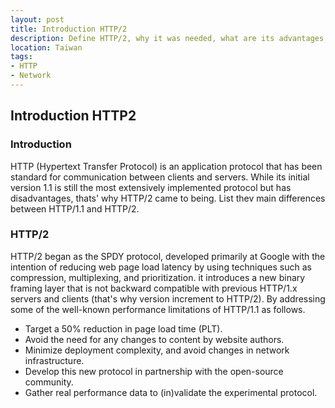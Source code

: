 ```yaml
---
layout: post
title: Introduction HTTP/2
description: Define HTTP/2, why it was needed, what are its advantages, why could it be disadvantageous, alongside the key differences between HTTP/2 and HTTP/1.1
location: Taiwan
tags:
- HTTP
- Network
---
```


## Introduction HTTP2

### Introduction
HTTP (Hypertext Transfer Protocol) is an application protocol that has been standard for communication between clients and servers. 
While its initial version 1.1 is still the most extensively implemented protocol but has disadvantages, thats' why HTTP/2 came to being.
List thev main differences between HTTP/1.1 and HTTP/2.

### HTTP/2
HTTP/2 began as the SPDY protocol, developed primarily at Google with the intention of reducing web page load latency by using techniques such as compression, multiplexing, and prioritization. it introduces a new binary framing layer that is not backward compatible with previous HTTP/1.x servers and clients (that's why version increment to HTTP/2).
By addressing some of the well-known performance limitations of HTTP/1.1 as follows.
- Target a 50% reduction in page load time (PLT).
- Avoid the need for any changes to content by website authors.
- Minimize deployment complexity, and avoid changes in network infrastructure.
- Develop this new protocol in partnership with the open-source community.
- Gather real performance data to (in)validate the experimental protocol.
